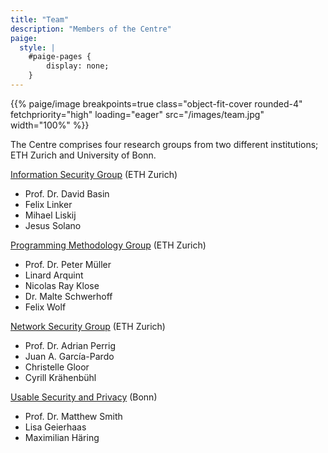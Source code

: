 ```yaml
---
title: "Team"
description: "Members of the Centre"
paige:
  style: |
    #paige-pages {
        display: none;
    }
---
```


<p>{{% paige/image breakpoints=true class="object-fit-cover rounded-4" fetchpriority="high" loading="eager" src="/images/team.jpg" width="100%" %}}</p>

The Centre comprises four research groups from two different institutions; ETH Zurich and University of Bonn.

[Information Security Group](https://infsec.ethz.ch/) (ETH Zurich)
  * Prof. Dr. David Basin
  * Felix Linker
  * Mihael Liskij
  * Jesus Solano

[Programming Methodology Group](https://www.pm.inf.ethz.ch/) (ETH Zurich)
  * Prof. Dr. Peter Müller
  * Linard Arquint
  * Nicolas Ray Klose
  * Dr. Malte Schwerhoff
  * Felix Wolf

[Network Security Group](https://netsec.ethz.ch/) (ETH Zurich)
  * Prof. Dr. Adrian Perrig
  * Juan A. García-Pardo
  * Christelle Gloor
  * Cyrill Krähenbühl

[Usable Security and Privacy](https://www.besec.uni-bonn.de/) (Bonn)
  * Prof. Dr. Matthew Smith
  * Lisa Geierhaas
  * Maximilian Häring

